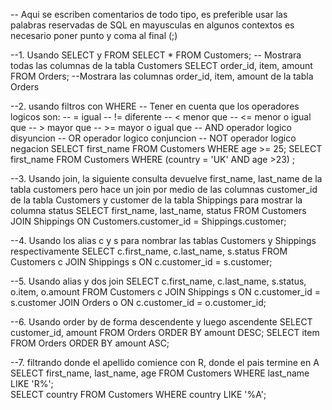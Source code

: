 -- Aqui se escriben comentarios de todo tipo, es preferible usar las palabras reservadas de SQL en mayusculas en algunos contextos es necesario poner punto y coma al final (;)

--1. Usando SELECT y FROM
SELECT * FROM Customers;  -- Mostrara todas las columnas de la tabla Customers
SELECT order_id, item, amount FROM Orders; --Mostrara las columnas order_id, item, amount de la tabla Orders

--2. usando filtros con WHERE
-- Tener en cuenta que los operadores logicos son:
-- = igual
-- != diferente
-- < menor que
-- <= menor o igual que
-- > mayor que
-- >= mayor o igual que
-- AND operador logico disyuncion
-- OR operador logico conjuncion
-- NOT operador logico negacion
SELECT first_name FROM Customers WHERE age >= 25; 
SELECT first_name FROM Customers WHERE (country = 'UK' AND age >23) ;

--3. Usando join, la siguiente consulta devuelve  first_name, last_name de la tabla customers pero hace un join por medio de las columnas customer_id de la tabla Customers y customer de la tabla Shippings para mostrar la columna status
SELECT first_name, last_name, status
	FROM Customers
	JOIN Shippings ON Customers.customer_id = Shippings.customer;  
	
 --4. Usando los alias c y s para nombrar las tablas Customers y Shippings respectivamente
SELECT c.first_name, c.last_name, s.status
 	FROM Customers c
    JOIN Shippings s ON c.customer_id = s.customer;  
    
--5. Usando alias y dos join
SELECT c.first_name, c.last_name, s.status, o.item, o.amount
	FROM Customers c
    JOIN Shippings s ON c.customer_id = s.customer
    JOIN Orders o ON c.customer_id = o.customer_id;
    
--6. Usando order by de forma descendente  y luego ascendente
SELECT customer_id, amount FROM Orders ORDER BY amount DESC;
SELECT item FROM Orders ORDER BY amount ASC;

--7. filtrando donde el apellido comience con R, donde el pais termine en A  
SELECT first_name, last_name, age FROM Customers WHERE last_name LIKE 'R%';  
SELECT country FROM Customers WHERE country LIKE '%A';  
